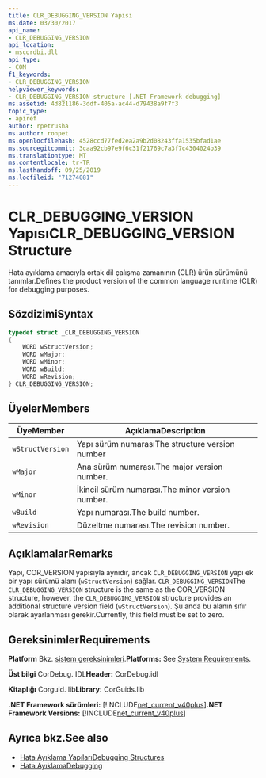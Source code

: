 ```yaml
---
title: CLR_DEBUGGING_VERSION Yapısı
ms.date: 03/30/2017
api_name:
- CLR_DEBUGGING_VERSION
api_location:
- mscordbi.dll
api_type:
- COM
f1_keywords:
- CLR_DEBUGGING_VERSION
helpviewer_keywords:
- CLR_DEBUGGING_VERSION structure [.NET Framework debugging]
ms.assetid: 4d821186-3ddf-405a-ac44-d79438a9f7f3
topic_type:
- apiref
author: rpetrusha
ms.author: ronpet
ms.openlocfilehash: 4528ccd77fed2ea2a9b2d08243ffa1535bfad1ae
ms.sourcegitcommit: 3caa92cb97e9f6c31f21769c7a3f7c4304024b39
ms.translationtype: MT
ms.contentlocale: tr-TR
ms.lasthandoff: 09/25/2019
ms.locfileid: "71274081"
---
```

# <a name="clr_debugging_version-structure"></a><span data-ttu-id="3ade3-102">CLR_DEBUGGING_VERSION Yapısı</span><span class="sxs-lookup"><span data-stu-id="3ade3-102">CLR_DEBUGGING_VERSION Structure</span></span>
<span data-ttu-id="3ade3-103">Hata ayıklama amacıyla ortak dil çalışma zamanının (CLR) ürün sürümünü tanımlar.</span><span class="sxs-lookup"><span data-stu-id="3ade3-103">Defines the product version of the common language runtime (CLR) for debugging purposes.</span></span>  
  
## <a name="syntax"></a><span data-ttu-id="3ade3-104">Sözdizimi</span><span class="sxs-lookup"><span data-stu-id="3ade3-104">Syntax</span></span>  
  
```cpp  
typedef struct _CLR_DEBUGGING_VERSION  
{  
    WORD wStructVersion;
    WORD wMajor;
    WORD wMinor;
    WORD wBuild;
    WORD wRevision;
} CLR_DEBUGGING_VERSION;
```  
  
## <a name="members"></a><span data-ttu-id="3ade3-105">Üyeler</span><span class="sxs-lookup"><span data-stu-id="3ade3-105">Members</span></span>  
  
|<span data-ttu-id="3ade3-106">Üye</span><span class="sxs-lookup"><span data-stu-id="3ade3-106">Member</span></span>|<span data-ttu-id="3ade3-107">Açıklama</span><span class="sxs-lookup"><span data-stu-id="3ade3-107">Description</span></span>|  
|------------|-----------------|  
|`wStructVersion`|<span data-ttu-id="3ade3-108">Yapı sürüm numarası</span><span class="sxs-lookup"><span data-stu-id="3ade3-108">The structure version number</span></span>|  
|`wMajor`|<span data-ttu-id="3ade3-109">Ana sürüm numarası.</span><span class="sxs-lookup"><span data-stu-id="3ade3-109">The major version number.</span></span>|  
|`wMinor`|<span data-ttu-id="3ade3-110">İkincil sürüm numarası.</span><span class="sxs-lookup"><span data-stu-id="3ade3-110">The minor version number.</span></span>|  
|`wBuild`|<span data-ttu-id="3ade3-111">Yapı numarası.</span><span class="sxs-lookup"><span data-stu-id="3ade3-111">The build number.</span></span>|  
|`wRevision`|<span data-ttu-id="3ade3-112">Düzeltme numarası.</span><span class="sxs-lookup"><span data-stu-id="3ade3-112">The revision number.</span></span>|  
  
## <a name="remarks"></a><span data-ttu-id="3ade3-113">Açıklamalar</span><span class="sxs-lookup"><span data-stu-id="3ade3-113">Remarks</span></span>  
 <span data-ttu-id="3ade3-114">Yapı, COR_VERSION yapısıyla aynıdır, ancak `CLR_DEBUGGING_VERSION` yapı ek bir yapı sürümü alanı (`wStructVersion`) sağlar. `CLR_DEBUGGING_VERSION`</span><span class="sxs-lookup"><span data-stu-id="3ade3-114">The `CLR_DEBUGGING_VERSION` structure is the same as the COR_VERSION structure, however, the `CLR_DEBUGGING_VERSION` structure provides an additional structure version field (`wStructVersion`).</span></span> <span data-ttu-id="3ade3-115">Şu anda bu alanın sıfır olarak ayarlanması gerekir.</span><span class="sxs-lookup"><span data-stu-id="3ade3-115">Currently, this field must be set to zero.</span></span>  
  
## <a name="requirements"></a><span data-ttu-id="3ade3-116">Gereksinimler</span><span class="sxs-lookup"><span data-stu-id="3ade3-116">Requirements</span></span>  
 <span data-ttu-id="3ade3-117">**Platform** Bkz. [sistem gereksinimleri](../../get-started/system-requirements.md).</span><span class="sxs-lookup"><span data-stu-id="3ade3-117">**Platforms:** See [System Requirements](../../get-started/system-requirements.md).</span></span>  
  
 <span data-ttu-id="3ade3-118">**Üst bilgi** CorDebug. IDL</span><span class="sxs-lookup"><span data-stu-id="3ade3-118">**Header:** CorDebug.idl</span></span>  
  
 <span data-ttu-id="3ade3-119">**Kitaplığı** Corguid. lib</span><span class="sxs-lookup"><span data-stu-id="3ade3-119">**Library:** CorGuids.lib</span></span>  
  
 <span data-ttu-id="3ade3-120">**.NET Framework sürümleri:** [!INCLUDE[net_current_v40plus](../../../../includes/net-current-v40plus-md.md)]</span><span class="sxs-lookup"><span data-stu-id="3ade3-120">**.NET Framework Versions:** [!INCLUDE[net_current_v40plus](../../../../includes/net-current-v40plus-md.md)]</span></span>  
  
## <a name="see-also"></a><span data-ttu-id="3ade3-121">Ayrıca bkz.</span><span class="sxs-lookup"><span data-stu-id="3ade3-121">See also</span></span>

- [<span data-ttu-id="3ade3-122">Hata Ayıklama Yapıları</span><span class="sxs-lookup"><span data-stu-id="3ade3-122">Debugging Structures</span></span>](debugging-structures.md)
- [<span data-ttu-id="3ade3-123">Hata Ayıklama</span><span class="sxs-lookup"><span data-stu-id="3ade3-123">Debugging</span></span>](index.md)
